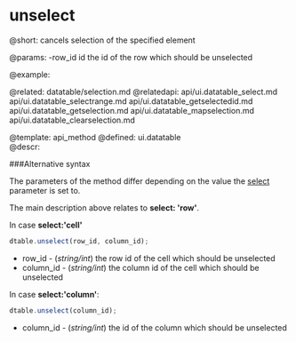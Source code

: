 unselect
=============



@short: cancels selection of the specified element
	

@params:
-row_id  id   the id of the row which should be unselected

@example:

@related:
	datatable/selection.md
@relatedapi:
    api/ui.datatable_select.md
	api/ui.datatable_selectrange.md
	api/ui.datatable_getselectedid.md
    api/ui.datatable_getselection.md
    api/ui.datatable_mapselection.md
    api/ui.datatable_clearselection.md

@template:	api_method
@defined:	ui.datatable	
@descr:

###Alternative syntax

The parameters of the method differ depending on the value the <a href="api/ui.datatable_select_config.md">select</a> parameter is set to.

The main description above relates to **select: 'row'**.

In case **select:'cell'**

~~~js
dtable.unselect(row_id, column_id);
~~~

- row_id -  (<i>string/int</i>) the row id of the cell which should be unselected
- column_id -  (<i>string/int</i>) the column id of the cell which should be unselected


In case **select:'column'**:

~~~js
dtable.unselect(column_id);
~~~

- column_id -  (<i>string/int</i>) the id of the column which should be unselected




